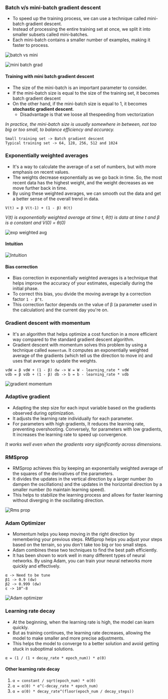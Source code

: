 ### Batch v/s mini-batch gradient descent

- To speed up the training process, we can use a technique called mini-batch gradient descent.
- Instead of processing the entire training set at once, we split it into smaller subsets called mini-batches.
- Each mini-batch contains a smaller number of examples, making it faster to process.

![batch vs mini](https://github.com/user-attachments/assets/7b09850e-c231-440b-9642-231ef6815269)

![mini batch grad](https://github.com/user-attachments/assets/102dea14-958d-4091-985e-7e0967814fac)

#### Training with mini batch gradient descent

- The size of the mini-batch is an important parameter to consider.
- If the mini-batch size is equal to the size of the training set, it becomes batch gradient descent
- On the other hand, if the mini-batch size is equal to 1, it becomes **stochastic gradient descent**.
  - Disadvantage is that we loose all thespeeding from vectorization

_In practice, the mini-batch size is usually somewhere in between, not too big or too small, to balance efficiency and accuracy._

```
Small training set -> Batch gradient descent
Typical training set -> 64, 128, 256, 512 and 1024
```

### Exponentially weighted averages

- It's a way to calculate the average of a set of numbers, but with more emphasis on recent values.
- The weights decrease exponentially as we go back in time. So, the most recent data has the highest weight, and the weight decreases as we move further back in time.
- By using these weighted averages, we can smooth out the data and get a better sense of the overall trend in data.

`V(t) = β V(t-1) + (1 - β) θ(t)`

_V(t) is exponentially weighted average at time t, θ(t) is data at time t and β is a constant and V(0) = θ(0)_

![exp weighted avg](https://github.com/user-attachments/assets/c359aa09-4a78-483e-9471-86ed5087f30c)

#### Intuition

![Intuition](https://github.com/user-attachments/assets/23a0a952-fd8b-4363-a702-c0a270ef302e)

#### Bias correction

- Bias correction in exponentially weighted averages is a technique that helps improve the accuracy of your estimates, especially during the initial phase.
- To correct this bias, you divide the moving average by a correction factor `1 - β^t`.
- This correction factor depends on the value of β (a parameter used in the calculation) and the current day you're on.

### Gradient descent with momentum

- It's an algorithm that helps optimize a cost function in a more efficient way compared to the standard gradient descent algorithm.
- Gradient descent with momentum solves this problem by using a technique called `momentum`. It computes an exponentially weighted average of the gradients (which tell us the direction to move in) and uses that average to update the weights.

```
vdW = β vdW + (1 - β) dw -> W = W - learning_rate * vdW
vdb = β vdb + (1 - β) db -> b = b - learning_rate * vdb
```

![gradient momentum](https://github.com/user-attachments/assets/0dd422bb-5f60-4dd4-be30-1a85706c05af)

### Adaptive gradient

- Adapting the step size for each input variable based on the gradients observed during optimization.
- It adjusts the learning rate individually for each parameter.
- For parameters with high gradients, It reduces the learning rate, preventing overshooting. Conversely, for parameters with low gradients, It increases the learning rate to speed up convergence.

_It works well even when the gradients vary significantly across dimensions._

### RMSprop

- RMSprop achieves this by keeping an exponentially weighted average of the squares of the derivatives of the parameters.
- It divides the updates in the vertical direction by a larger number (to dampen the oscillations) and the updates in the horizontal direction by a smaller number (to maintain learning speed).
- This helps to stabilize the learning process and allows for faster learning without diverging in the oscillating direction.

![Rms prop](https://github.com/user-attachments/assets/b88f6131-d78d-4e59-9eaf-2071e599c774)

### Adam Optimizer

- Momentum helps you keep moving in the right direction by remembering your previous steps. RMSprop helps you adjust your steps based on the terrain, so you don't take too big or too small steps.
- Adam combines these two techniques to find the best path efficiently.
- It has been shown to work well in many different types of neural networks. By using Adam, you can train your neural networks more quickly and effectively.

```
α -> Need to be tune
β1 -> 0.9 (dw)
β2 -> 0.999 (dw)
ε -> 10^-8
```
![Adam optimizer](https://github.com/user-attachments/assets/5c1c81d7-45c4-4282-8d8e-b2ebf286fe23)

### Learning rate decay

- At the beginning, when the learning rate is high, the model can learn quickly.
- But as training continues, the learning rate decreases, allowing the model to make smaller and more precise adjustments.
- This helps the model to converge to a better solution and avoid getting stuck in suboptimal solutions.

`α = (1 / (1 + decay_rate * epoch_num)) * 𝛼(0)`

#### Other learning rate decay

1. `α = constant / sqrt(epoch_num) * α(0)`
2. `α = α(0) * e^(-decay_rate * epoch_num)`
3. `α = α(0) * decay_rate^(floor(epoch_num / decay_steps))`